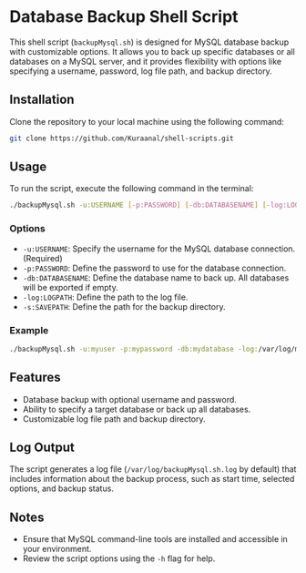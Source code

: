 # Database Backup Shell Script

This shell script (`backupMysql.sh`) is designed for MySQL database backup with customizable options. It allows you to back up specific databases or all databases on a MySQL server, and it provides flexibility with options like specifying a username, password, log file path, and backup directory.

## Installation

Clone the repository to your local machine using the following command:

```bash
git clone https://github.com/Kuraanal/shell-scripts.git
```

## Usage

To run the script, execute the following command in the terminal:

```bash
./backupMysql.sh -u:USERNAME [-p:PASSWORD] [-db:DATABASENAME] [-log:LOGPATH] [-s:SAVEPATH]
```

### Options

- `-u:USERNAME`: Specify the username for the MySQL database connection. (Required)
- `-p:PASSWORD`: Define the password to use for the database connection.
- `-db:DATABASENAME`: Define the database name to back up. All databases will be exported if empty.
- `-log:LOGPATH`: Define the path to the log file.
- `-s:SAVEPATH`: Define the path for the backup directory.

### Example

```bash
./backupMysql.sh -u:myuser -p:mypassword -db:mydatabase -log:/var/log/mybackup.log -s:/var/local/backups/
```

## Features

- Database backup with optional username and password.
- Ability to specify a target database or back up all databases.
- Customizable log file path and backup directory.

## Log Output

The script generates a log file (`/var/log/backupMysql.sh.log` by default) that includes information about the backup process, such as start time, selected options, and backup status.

## Notes

- Ensure that MySQL command-line tools are installed and accessible in your environment.
- Review the script options using the `-h` flag for help.